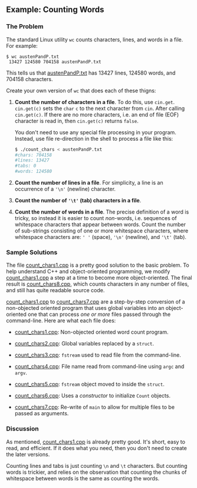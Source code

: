 ## Example: Counting Words

### The Problem

The standard Linux utility `wc` counts characters, lines, and words in a file.
For example:

```
$ wc austenPandP.txt
 13427 124580 704158 austenPandP.txt
```

This tells us that [austenPandP.txt](austenPandP.txt) has 13427 lines, 124580
words, and 704158 characters.

Create your own version of `wc` that does each of these thigns:

1. **Count the number of characters in a file**. To do this, use `cin.get`.
   `cin.get(c)` sets the `char` `c` to the next character from `cin`. After
   calling `cin.get(c)`. If there are no more characters, i.e. an end of file
   (EOF) character is read in, then `cin.get(c)` returns `false`.
    
   You don't need to use any special file processing in your program. Instead,
   use file re-direction in the shell to process a file like this:
  
   ```bash
   $ ./count_chars < austenPandP.txt
   #chars: 704158
   #lines: 13427
   #tabs: 0
   #words: 124580
   ```

2. **Count the number of lines in a file**. For simplicity, a line is an
   occurrence of a `'\n'` (newline) character.

3. **Count the number of `'\t'` (tab) characters in a file**.

4. **Count the number of words in a file**. The precise definition of a word is
   tricky, so instead it is easier to count *non*-words, i.e. sequences of
   whitespace characters that appear between words. Count the number of
   sub-strings consisting of one or more whitespace characters, where whitespace
   characters are: `' '` (space), `'\n'` (newline), and `'\t'` (tab).


### Sample Solutions

The file [count_chars1.cpp](count_chars1.cpp) is a pretty good solution to the
basic problem. To help understand C++ and object-oriented programming, we modify
[count_chars1.cpp](count_chars1.cpp) a step at a time to become more
object-oriented. The final result is [count_chars8.cpp](count_chars8.cpp), which
counts characters in any number of files, and still has quite readable source
code.

[count_chars1.cpp](count_chars1.cpp) to [count_chars7.cpp](count_chars7.cpp)
are a step-by-step conversion of a non-objected oriented program that uses
global variables into an object-oriented one that can process *one or more*
files passed through the command-line. Here are what each file does:

- [count_chars1.cpp](count_chars1.cpp): Non-objected oriented word count
  program.

- [count_chars2.cpp](count_chars2.cpp): Global variables replaced by a `struct`.

- [count_chars3.cpp](count_chars3.cpp): `fstream` used to read file from the
  command-line.

- [count_chars4.cpp](count_chars4.cpp): File name read from command-line using
  `argc` and `argv`.

- [count_chars5.cpp](count_chars5.cpp): `fstream` object moved to inside the
  `struct`.

- [count_chars6.cpp](count_chars6.cpp): Uses a *constructor* to initialize
  `Count` objects.

- [count_chars7.cpp](count_chars7.cpp): Re-write of `main` to allow for multiple
  files to be passed as arguments.


### Discussion

As mentioned, [count_chars1.cpp](count_chars1.cpp) is already pretty good. It's
short, easy to read, and efficient. If it does what you need, then you don't
need to create the later versions.

Counting lines and tabs is just counting `\n` and `\t` characters. But counting
words is trickier, and relies on the observation that counting the chunks of
whitespace between words is the same as counting the words.
